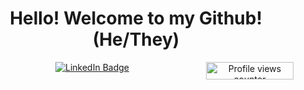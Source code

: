 <div align="center">           
<h1> Hello! Welcome to my Github! (He/They) </h1>
 
<a href="https://www.linkedin.com/in/jacob-lee-eugene-wilson/">
            <img src="https://img.shields.io/badge/-@jlewilson-0077B5?style=for-the-badge&amp;labelColor=0077B5&amp;logo=LinkedIn&amp;link=https://www.linkedin.com/in/jacob-lee-eugene-wilson/" alt="LinkedIn Badge">
</a>
<img style="display:inline-block; float:right" alt="Profile views counter" width="140px" height="28px" src="https://komarev.com/ghpvc/?jlewilson">
</div>
